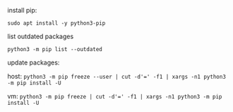 install pip:

`sudo apt install -y python3-pip`

list outdated packages

`python3 -m pip list --outdated`

update packages:

host:
`python3 -m pip freeze --user | cut -d'=' -f1 | xargs -n1 python3 -m pip install -U`

vm:
`python3 -m pip freeze | cut -d'=' -f1 | xargs -n1 python3 -m pip install -U`
